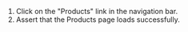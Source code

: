1. Click on the "Products" link in the navigation bar.
2. Assert that the Products page loads successfully.